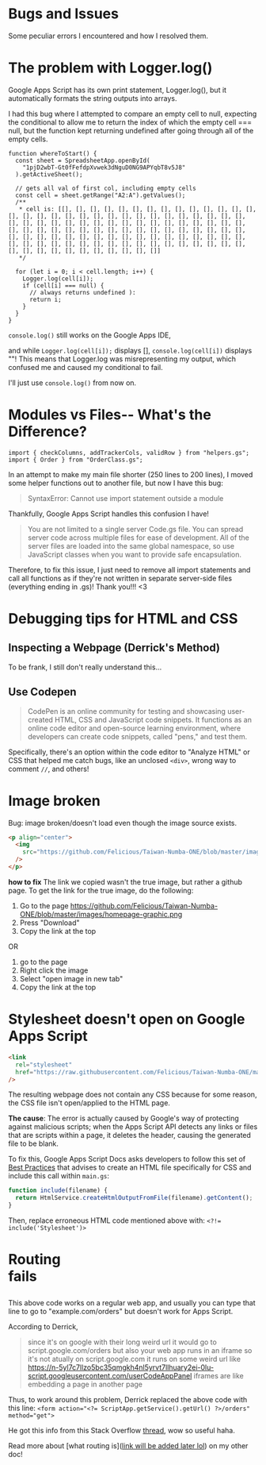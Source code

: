 # Bugs and Issues

Some peculiar errors I encountered and how I resolved them.

# The problem with Logger.log()

Google Apps Script has its own print statement, Logger.log(), but it automatically formats the string outputs into arrays.

I had this bug where I attempted to compare an empty cell to null, expecting the conditional to allow me to return the index of which the empty cell === null, but the function kept returning undefined after going through all of the empty cells.

```
function whereToStart() {
  const sheet = SpreadsheetApp.openById(
    "1pjD2wbT-Gt0fFefdpXvwek3dNguD0NG9APYqbT8v5J8"
  ).getActiveSheet();

  // gets all val of first col, including empty cells
  const cell = sheet.getRange("A2:A").getValues();
  /**
   * cell is: [[], [], [], [], [], [], [], [], [], [], [], [], [], [], [], [], [], [], [], [], [], [], [], [], [], [], [], [], [], [], [], [], [], [], [], [], [], [], [], [], [], [], [], [], [], [], [], [], [], [], [], [], [], [], [], [], [], [], [], [], [], [], [], [], [], [], [], [], [], [], [], [], [], [], [], [], [], [], [], [], [], [], [], [], [], [], [], [], [], [], [], [], [], [], [], [], [], [], [], [], [], [], [], [], [], [], [], [], [], []]
   */

  for (let i = 0; i < cell.length; i++) {
    Logger.log(cell[i]);
    if (cell[i] === null) {
      // always returns undefined ):
      return i;
    }
  }
}
```

`console.log()` still works on the Google Apps IDE,

and while `Logger.log(cell[i]);` displays [], `console.log(cell[i])` displays ""!
This means that Logger.log was misrepresenting my output, which confused me and caused my conditional to fail.

I'll just use `console.log()` from now on.

# Modules vs Files-- What's the Difference?

```
import { checkColumns, addTrackerCols, validRow } from "helpers.gs";
import { Order } from "OrderClass.gs";
```

In an attempt to make my main file shorter (250 lines to 200 lines), I moved some helper functions out to another file, but now I have this bug:

> SyntaxError: Cannot use import statement outside a module

Thankfully, Google Apps Script handles this confusion I have!

> You are not limited to a single server Code.gs file. You can spread server code across multiple files for ease of development. All of the server files are loaded into the same global namespace, so use JavaScript classes when you want to provide safe encapsulation.

Therefore, to fix this issue, I just need to remove all import statements and call all functions as if they're not written in separate server-side files (everything ending in .gs)! Thank you!!! <3

# Debugging tips for HTML and CSS

## Inspecting a Webpage (Derrick's Method)

To be frank, I still don't really understand this...

## Use Codepen

> CodePen is an online community for testing and showcasing user-created HTML, CSS and JavaScript code snippets. It functions as an online code editor and open-source learning environment, where developers can create code snippets, called "pens," and test them.

Specifically, there's an option within the code editor to "Analyze HTML" or CSS that helped me catch bugs, like an unclosed `<div>`, wrong way to comment `//`, and others!

# Image broken

Bug: image broken/doesn't load even though the image source exists.

```html
<p align="center">
  <img
    src="https://github.com/Felicious/Taiwan-Numba-ONE/blob/master/images/homepage-graphic.png"
  />
</p>
```

**how to fix**
The link we copied wasn't the true image, but rather a github page. To get the link for the true image, do the following:

1. Go to the page https://github.com/Felicious/Taiwan-Numba-ONE/blob/master/images/homepage-graphic.png
2. Press "Download"
3. Copy the link at the top

OR

1. go to the page
2. Right click the image
3. Select "open image in new tab"
4. Copy the link at the top

# Stylesheet doesn't open on Google Apps Script

```html
<link
  rel="stylesheet"
  href="https://raw.githubusercontent.com/Felicious/Taiwan-Numba-ONE/master/html/css/styles.css"
/>
```

The resulting webpage does not contain any CSS because for some reason, the CSS file isn't open/applied to the HTML page.

**The cause**: The error is actually caused by Google's way of protecting against malicious scripts; when the Apps Script API detects any links or files that are scripts within a page, it deletes the header, causing the generated file to be blank.

To fix this, Google Apps Script Docs asks developers to follow this set of [Best Practices](https://developers.google.com/apps-script/guides/html/best-practices#separate_html_css_and_javascript) that advises to create an HTML file specifically for CSS and include this call within `main.gs`:

```js
function include(filename) {
  return HtmlService.createHtmlOutputFromFile(filename).getContent();
}
```

Then, replace erroneous HTML code mentioned above with: `<?!= include('Stylesheet')>`

# Routing <form action="/orders" method="get"> fails

This above code works on a regular web app, and usually you can type that line to go to "example.com/orders" but doesn't work for Apps Script.

According to Derrick,

> since it's on google with their long weird url it would go to script.google.com/orders
> but also your web app runs in an iframe so it's not atually on script.google.com
> it runs on some weird url like
> https://n-5yl7c7llzo5bc35qmgkh4nl5yrvt7llhuary2ei-0lu-script.googleusercontent.com/userCodeAppPanel
> iframes are like embedding a page in another page

Thus, to work around this problem, Derrick replaced the above code with this line: `<form action="<?= ScriptApp.getService().getUrl() ?>/orders" method="get">`

He got this info from this Stack Overflow [thread](https://stackoverflow.com/questions/15668119/linking-to-another-html-page-in-google-apps-script), wow so useful haha.

Read more about [what routing is]([link will be added later lol](https://github.com/Felicious/Taiwan-Numba-ONE/blob/master/misc/help.md#form-submission-and-get-requests)) on my other doc!
